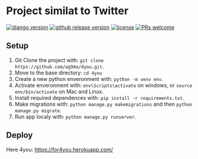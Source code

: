 # Project similat to Twitter

[![django version](https://img.shields.io/badge/django%20versions-1.11%20%7C%202.0%20%7C%202.1-blue)](https://www.djangoproject.com/) [![github release version](https://img.shields.io/github/v/release/c3-zally/api-python.svg?include_prereleases)](https://github.com/c3-zally/api-python/releases/latest)  [![license](https://img.shields.io/github/license/c3-zally/api-python.svg)](https://github.com/c3-zally/api-python/blob/master/LICENSE)  [![PRs welcome](https://img.shields.io/badge/PRs-welcome-ff69b4.svg)](https://github.com/c3-zally/api-python/issues?q=is%3Aissue+is%3Aopen+label%3A%22help+wanted%22)

## Setup
1. Git Clone the project with: ```git clone https://github.com/ag94e/4you.git```.
2. Move to the base directory: ```cd 4you```
3. Create a new python enveronment with: ```python -m venv env```.
4. Activate enveronment with: ```env\Scripts\activate``` on windows, or ```source env/bin/activate``` on Mac and Linux.
5. Install required dependences with: ```pip install -r requirements.txt```.
6. Make migrations with: ```python manage.py makemigrations``` and then ```python manage.py migrate```.
7. Run app localy with: ```python manage.py runserver```.

## Deploy
Here 4you: https://for4you.herokuapp.com/

